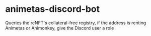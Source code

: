 # animetas-discord-bot
Queries the reNFT's collateral-free registry, if the address is renting Animetas or Animonkey, give the Discord user a role
